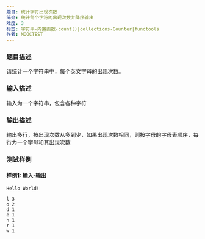 ```yaml
---
题目: 统计字符出现次数
简介: 统计每个字符的出现次数并降序输出
难度: 3
标签: 字符串-内置函数-count()|collections-Counter|functools
作者: MOOCTEST
---
```


### 题目描述

请统计一个字符串中，每个英文字母的出现次数。

### 输入描述

输入为一个字符串，包含各种字符

### 输出描述

输出多行，按出现次数从多到少，如果出现次数相同，则按字母的字母表顺序，每行为一个字母和其出现次数

### 测试样例

#### 样例1: 输入-输出

```
Hello World!
```

```
l 3
o 2
d 1
e 1
h 1
r 1
w 1
```


